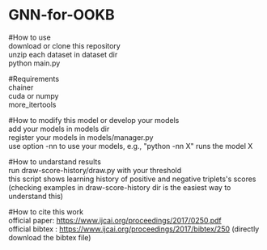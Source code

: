 # GNN-for-OOKB  
  
#How to use  
download or clone this repository  
unzip each dataset in dataset dir   
python main.py  

#Requirements  
chainer  
cuda or numpy  
more_itertools  

#How to modify this model or develop your models  
add your models in models dir  
register your models in models/manager.py       
use option -nn to use your models, e.g., "python -nn X" runs the model X  

#How to undarstand results   
run draw-score-history/draw.py with your threshold    
this script shows learning history of positive and negative triplets's scores  
(checking examples in draw-score-history dir is the easiest way to understand this)  
  
#How to cite this work  
official paper: https://www.ijcai.org/proceedings/2017/0250.pdf  
official bibtex : https://www.ijcai.org/proceedings/2017/bibtex/250 (directly download the bibtex file)
